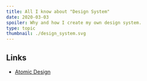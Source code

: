 ```yaml
---
title: All I know about "Design System"
date: 2020-03-03
spoiler: Why and how I create my own design system.
type: topic
thumbnail: ./design_system.svg
---
```



## Links
- [Atomic Design](https://atomicdesign.bradfrost.com/table-of-contents/)

